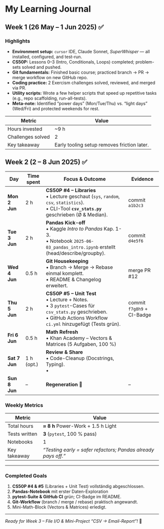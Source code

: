 # My Learning Journal

## Week 1  (26 May – 1 Jun 2025) ✅

### Highlights
- **Environment setup:** `cursor` IDE, Claude Sonnet, *SuperWhisper* — all installed, configured, and test-run.
- **CS50P:** Lessons 0–3 (Intro, Conditionals, Loops) completed; problem-sets solved and pushed.
- **Git fundamentals:** Finished basic course; practiced branch → PR → merge workflow on new GitHub repo.
- **Coding practice:** 2 Exercism challenges solved, reviewed, and merged via PR.
- **Utility scripts:** Wrote a few helper scripts that speed up repetitive tasks (e.g., repo scaffolding, run-all-tests).
- **Meta-note:** Identified “power days” (Mon/Tue/Thu) vs. “light days” (Wed/Fri) and protected weekends for rest.

| Metric | Value |
| ------ | ----- |
| Hours invested | ~9 h |
| Challenges solved | 2 |
| Key takeaway | Early tooling setup removes friction later. |


## Week 2  (2 – 8 Jun 2025) ✅

| Day | Time spent | Focus & Outcome | Evidence |
| --- | ---------- | -------------- | -------- |
| **Mon 2 Jun** | 2 h | **CS50P #4 – Libraries**<br>• Lecture geschaut (`sys`, `random`, `csv`, `statistics`).<br>• CLI-Tool **`csv_stats.py`** geschrieben (Ø & Median). | commit `a1b2c3` |
| **Tue 3 Jun** | 2 h | **Pandas Kick-off**<br>• Kaggle *Intro to Pandas* Kap. 1-3.<br>• Notebook `2025-06-03_pandas_intro.ipynb` erstellt (head/describe/groupby). | commit `d4e5f6` |
| **Wed 4 Jun** | 0.5 h | **Git Housekeeping**<br>• Branch → Merge → Rebase einmal komplett.<br>• README & Changelog erweitert. | merge PR #12 |
| **Thu 5 Jun** | 2 h | **CS50P #5 – Unit Test**<br>• Lecture + Notes.<br>• 3 `pytest`-Cases für `csv_stats.py` geschrieben.<br>• GitHub Actions Workflow `ci.yml` hinzugefügt (Tests grün). | commit `f7g8h9` + CI-Badge |
| **Fri 6 Jun** | 0.5 h | **Math Refresh**<br>• Khan Academy – Vectors & Matrices (5 Aufgaben, 100 %)
| **Sat 7 Jun** | 1 h (opt.) | **Review & Share**<br>• Code-Cleanup (Docstrings, Typing).<br>• 
| **Sun 8 Jun** | – | **Regeneration** 🧘 | – |

### Weekly Metrics
| Metric | Value |
| ------ | ----- |
| Total hours | **≈ 8 h** Power-Work + 1.5 h Light |
| Tests written | **3** (`pytest`, 100 % pass) |
| Notebooks | 1 |
| Key takeaway | *“Testing early = safer refactors; Pandas already pays off.”* |

---

### Completed Goals
1. **CS50P #4 & #5** (Libraries + Unit Test) vollständig abgeschlossen.  
2. **Pandas-Notebook** mit erster Daten-Exploration
3. **pytest-Suite & GitHub CI** grün; CI-Badge im README.  
4. **Git-Workflow** (branch / merge / rebase) praktisch angewandt.  
5. Mini-Math-Block (Vectors & Matrices) erledigt.

---

*Ready for Week 3 – File I/O & Mini-Project “CSV → Email-Report”!* 🚀



